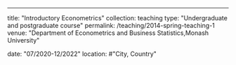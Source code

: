 ---
title: "Introductory Econometrics"
collection: teaching
type: "Undergraduate and postgraduate course"
permalink: /teaching/2014-spring-teaching-1
venue: "Department of Econometrics and Business Statistics,Monash University"

date: "07/2020-12/2022"
location: #"City, Country"
